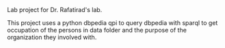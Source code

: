 Lab project for Dr. Rafatirad's lab.

This project uses a python dbpedia qpi to query dbpedia with sparql to get occupation of the persons in data folder and the purpose of the organization they involved with.
